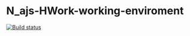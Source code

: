 # N_ajs-HWork-working-enviroment

[![Build status](https://ci.appveyor.com/api/projects/status/6k7k0gjj0f9ne6to/branch/hWork4_1?svg=true)](https://ci.appveyor.com/project/AndreSmrnv/n-ajs-hwork/branch/hWork4_1)

